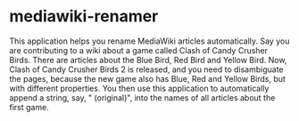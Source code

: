 # mediawiki-renamer
This application helps you rename MediaWiki articles automatically. Say you are contributing
to a wiki about a game called Clash of Candy Crusher Birds. There are articles about the 
Blue Bird, Red Bird and Yellow Bird. Now, Clash of Candy Crusher Birds 2 is released, and 
you need to disambiguate the pages, because the new game also has Blue, Red and Yellow Birds,
but with different properties. You then use this application to automatically append a string,
say, " (original)", into the names of all articles about the first game.
